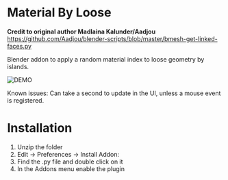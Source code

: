 # Material By Loose

<b>Credit to original author Madlaina Kalunder/Aadjou</b> 
https://github.com/Aadjou/blender-scripts/blob/master/bmesh-get-linked-faces.py

Blender addon to apply a random material index to loose geometry by islands.

![DEMO](images/MXL_DEMO.gif)<br/>

Known issues:
Can take a second to update in the UI, unless a mouse event is registered.

# Installation
1. Unzip the folder
2. Edit -> Preferences -> Install Addon:
3. Find the .py file and double click on it
4. In the Addons menu enable the plugin
